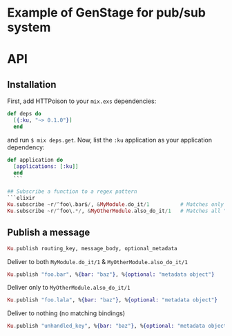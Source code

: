 # Example of GenStage for pub/sub system

# API

## Installation

First, add HTTPoison to your `mix.exs` dependencies:

```elixir
def deps do
  [{:ku, "~> 0.1.0"}]
  end
  ```

  and run `$ mix deps.get`. Now, list the `:ku` application as your
  application dependency:

  ```elixir
  def application do
    [applications: [:ku]]
    end
    ```

## Subscribe a function to a regex pattern
```elixir
Ku.subscribe ~r/^foo\.bar$/, &MyModule.do_it/1          # Matches only "foo.bar" events.
Ku.subscribe ~r/^foo\.*/, &MyOtherModule.also_do_it/1   # Matches all "foo. ..." events.
```

## Publish a message
```elixir
Ku.publish routing_key, message_body, optional_metadata
```

Deliver to both `MyModule.do_it/1` & `MyOtherModule.also_do_it/1`
```elixir
Ku.publish "foo.bar", %{bar: "baz"}, %{optional: "metadata object"}
```

Deliver only to `MyOtherModule.also_do_it/1`
```elixir
Ku.publish "foo.lala", %{bar: "baz"}, %{optional: "metadata object"}
```

Deliver to nothing (no matching bindings)
```elixir
Ku.publish "unhandled_key", %{bar: "baz"}, %{optional: "metadata object"}
```
